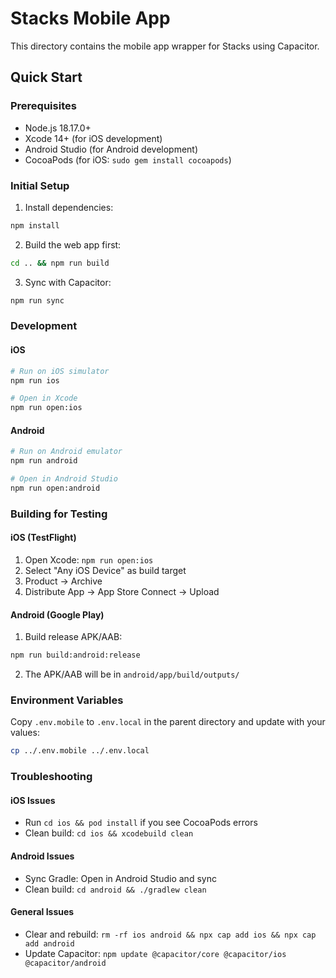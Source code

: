 # Stacks Mobile App

This directory contains the mobile app wrapper for Stacks using Capacitor.

## Quick Start

### Prerequisites

- Node.js 18.17.0+
- Xcode 14+ (for iOS development)
- Android Studio (for Android development)
- CocoaPods (for iOS: `sudo gem install cocoapods`)

### Initial Setup

1. Install dependencies:

```bash
npm install
```

2. Build the web app first:

```bash
cd .. && npm run build
```

3. Sync with Capacitor:

```bash
npm run sync
```

### Development

#### iOS

```bash
# Run on iOS simulator
npm run ios

# Open in Xcode
npm run open:ios
```

#### Android

```bash
# Run on Android emulator
npm run android

# Open in Android Studio
npm run open:android
```

### Building for Testing

#### iOS (TestFlight)

1. Open Xcode: `npm run open:ios`
2. Select "Any iOS Device" as build target
3. Product → Archive
4. Distribute App → App Store Connect → Upload

#### Android (Google Play)

1. Build release APK/AAB:

```bash
npm run build:android:release
```

2. The APK/AAB will be in `android/app/build/outputs/`

### Environment Variables

Copy `.env.mobile` to `.env.local` in the parent directory and update with your values:

```bash
cp ../.env.mobile ../.env.local
```

### Troubleshooting

#### iOS Issues

- Run `cd ios && pod install` if you see CocoaPods errors
- Clean build: `cd ios && xcodebuild clean`

#### Android Issues

- Sync Gradle: Open in Android Studio and sync
- Clean build: `cd android && ./gradlew clean`

#### General Issues

- Clear and rebuild: `rm -rf ios android && npx cap add ios && npx cap add android`
- Update Capacitor: `npm update @capacitor/core @capacitor/ios @capacitor/android`
